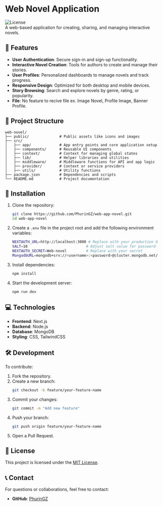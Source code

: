 # Web Novel Application  

![License](https://img.shields.io/badge/license-MIT-blue.svg)  
A web-based application for creating, sharing, and managing interactive novels.  

## 🌟 Features  

- **User Authentication**: Secure sign-in and sign-up functionality.  
- **Interactive Novel Creation**: Tools for authors to create and manage their stories.  
- **User Profiles**: Personalized dashboards to manage novels and track progress.  
- **Responsive Design**: Optimized for both desktop and mobile devices.  
- **Story Browsing**: Search and explore novels by genre, rating, or popularity.
- **File**: No feature to recive file ex. Image Novel, Profile Image, Banner Profile. 

## 📂 Project Structure  

```plaintext  
web-novel/  
├── public/              # Public assets like icons and images  
├── src/  
│   ├── app/             # App entry points and core application setup  
│   ├── components/      # Reusable UI components  
│   ├── context/         # Context for managing global states  
│   ├── lib/             # Helper libraries and utilities  
│   ├── middleware/      # Middleware functions for API and app logic  
│   ├── provider/        # Context or service providers  
│   ├── utils/           # Utility functions  
├── package.json         # Dependencies and scripts  
└── README.md            # Project documentation  
```  

## 🚀 Installation  

1. Clone the repository:  
   ```bash  
   git clone https://github.com/PhurinGZ/web-app-novel.git  
   cd web-app-novel  
   ```  

2. Create a `.env` file in the project root and add the following environment variables:  
   ```bash  
   NEXTAUTH_URL=http://localhost:3000 # Replace with your production URL if deploying  
   SALT=10                           # Adjust salt value for password hashing if needed  
   NEXTAUTH_SECRET=Web-novel         # Replace with your secret  
   MongodbURL=mongodb+srv://<username>:<password>@cluster.mongodb.net/<dbname>  
   ```  

3. Install dependencies:  
   ```bash  
   npm install  
   ```  

4. Start the development server:  
   ```bash  
   npm run dev  
   ```  

## 💻 Technologies  

- **Frontend**: Next.js  
- **Backend**: Node.js  
- **Database**: MongoDB  
- **Styling**: CSS, TailwindCSS  

## 🛠️ Development  

To contribute:  

1. Fork the repository.  
2. Create a new branch:  
   ```bash  
   git checkout -b feature/your-feature-name  
   ```  
3. Commit your changes:  
   ```bash  
   git commit -m "Add new feature"  
   ```  
4. Push your branch:  
   ```bash  
   git push origin feature/your-feature-name  
   ```  
5. Open a Pull Request.  

## 📜 License  

This project is licensed under the [MIT License](LICENSE).  

## 📞 Contact  

For questions or collaborations, feel free to contact:  
- **GitHub**: [PhurinGZ](https://github.com/PhurinGZ)  
